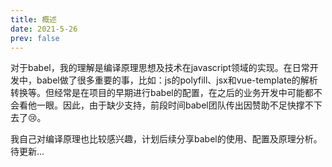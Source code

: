 ```yaml
---
title: 概述
date: 2021-5-26
prev: false
---
```


对于babel，我的理解是编译原理思想及技术在javascript领域的实现。在日常开发中，babel做了很多重要的事，比如：js的polyfill、jsx和vue-template的解析转换等。但经常是在项目的早期进行babel的配置，在之后的业务开发中可能都不会看他一眼。因此，由于缺少支持，前段时间babel团队传出因赞助不足快撑不下去了:cry:。

我自己对编译原理也比较感兴趣，计划后续分享babel的使用、配置及原理分析。待更新...